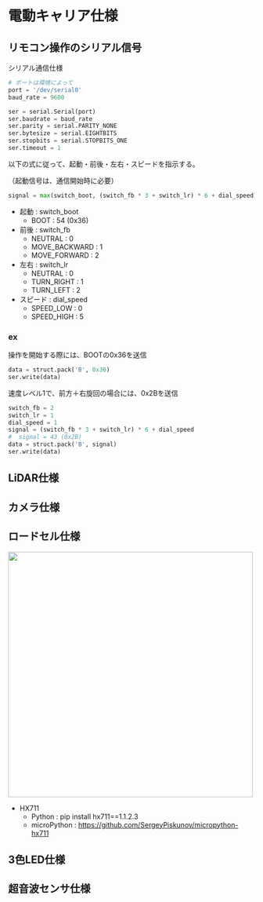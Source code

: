 # 電動キャリア仕様

## リモコン操作のシリアル信号

シリアル通信仕様

```python
# ポートは環境によって
port = '/dev/serial0'
baud_rate = 9600

ser = serial.Serial(port)
ser.baudrate = baud_rate
ser.parity = serial.PARITY_NONE
ser.bytesize = serial.EIGHTBITS
ser.stopbits = serial.STOPBITS_ONE
ser.timeout = 1
```

以下の式に従って、起動・前後・左右・スピードを指示する。

（起動信号は、通信開始時に必要）

```python
signal = max(switch_boot, (switch_fb * 3 + switch_lr) * 6 + dial_speed)
```

- 起動 : switch_boot
  - BOOT : 54 (0x36)
- 前後 : switch_fb
  - NEUTRAL : 0
  - MOVE_BACKWARD : 1
  - MOVE_FORWARD : 2
- 左右 : switch_lr
  - NEUTRAL : 0
  - TURN_RIGHT : 1
  - TURN_LEFT : 2
- スピード : dial_speed
  - SPEED_LOW : 0
  - SPEED_HIGH : 5

### ex

操作を開始する際には、BOOTの0x36を送信

```python
data = struct.pack('B', 0x36)
ser.write(data)
```

速度レベル1で、前方＋右旋回の場合には、0x2Bを送信

```python
switch_fb = 2
switch_lr = 1
dial_speed = 1
signal = (switch_fb * 3 + switch_lr) * 6 + dial_speed
#  signal = 43 (0x2B)
data = struct.pack('B', signal)
ser.write(data)
```

## LiDAR仕様

## カメラ仕様

## ロードセル仕様

<image src='load_cell.jpg' width='500'>

- HX711
  - Python : pip install hx711==1.1.2.3
  - microPython : https://github.com/SergeyPiskunov/micropython-hx711

## 3色LED仕様

## 超音波センサ仕様
